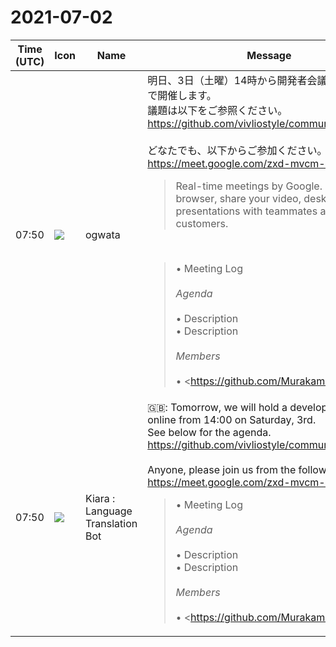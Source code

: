 # 2021-07-02

|Time (UTC)|Icon|Name|Message|
|---|---|---|---|
|07:50|![](https://avatars.slack-edge.com/2019-11-22/845042642576_070441337abaca9fb7b3_72.png)|ogwata|明日、3日（土曜）14時から開発者会議をオンラインで開催します。<br>議題は以下をご参照ください。<br><https://github.com/vivliostyle/community/issues/89><br><br>どなたでも、以下からご参加ください。<br> <https://meet.google.com/zxd-mvcm-ddg><br><blockquote>Real-time meetings by Google. Using your browser, share your video, desktop, and presentations with teammates and customers.</blockquote><br><blockquote>• Meeting Log<br><br>*Agenda*<br><br>• Description<br>• Description<br><br>*Members*<br><br>• <https://github.com/MurakamiShinyu|@MurakamiShinyu><br>• <https://github.com/ogwata|@ogwata><br>• <https://github.com/spring-raining|@spring-raining><br>• <https://github.com/yamasy1549|@yamasy1549><br>• <https://github.com/takanakahiko|@takanakahiko><br>• <https://github.com/AyumuTakai|@AyumuTakai><br>• <https://github.com/akabekobeko|@akabekobeko> (Scribe)</blockquote>|
|07:50|![](https://avatars.slack-edge.com/2021-03-01/1807880975282_5c8ad89e782096649baa_72.png)|Kiara : Language Translation Bot|🇬🇧: Tomorrow, we will hold a developer meeting online from 14:00 on Saturday, 3rd.<br>See below for the agenda.<br><https://github.com/vivliostyle/community/issues/89><br><br>Anyone, please join us from the following.<br> <https://meet.google.com/zxd-mvcm-ddg><br><blockquote>• Meeting Log<br><br>*Agenda*<br><br>• Description<br>• Description<br><br>*Members*<br><br>• <https://github.com/MurakamiShinyu|@MurakamiShinyu><br>• <https://github.com/ogwata|@ogwata><br>• <https://github.com/spring-raining|@spring-raining><br>• <https://github.com/yamasy1549|@yamasy1549><br>• <https://github.com/takanakahiko|@takanakahiko><br>• <https://github.com/AyumuTakai|@AyumuTakai><br>• <https://github.com/akabekobeko|@akabekobeko> (Scribe)</blockquote>|
